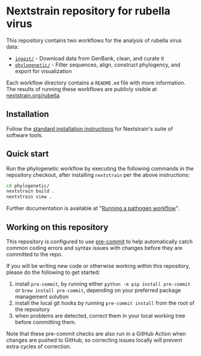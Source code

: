 # Nextstrain repository for rubella virus

This repository contains two workflows for the analysis of rubella
virus data:

- [`ingest/`][] - Download data from GenBank, clean, and curate it
- [`phylogenetic/`][] - Filter sequences, align, construct phylogency,
  and export for visualization

Each workflow directory contains a `README.md` file with more
information. The results of running these workflows are publicly
visible at [nextstrain.org/rubella][].

## Installation

Follow the [standard installation instructions][] for Nextstrain's
suite of software tools.

## Quick start

Run the phylogenetic workflow by executing the following commands in
the repository checkout, after installing `nextstrain` per the above
instructions:

```bash
cd phylogenetic/
nextstrain build .
nextstrain view .
```

Further documentation is available at "[Running a pathogen workflow][]".

## Working on this repository

This repository is configured to use [pre-commit][] to help
automatically catch common coding errors and syntax issues with
changes before they are committed to the repo.

If you will be writing new code or otherwise working within this
repository, please do the following to get started:

1. install `pre-commit`, by running either `python -m pip install
   pre-commit` or `brew install pre-commit`, depending on your
   preferred package management solution
2. install the local git hooks by running `pre-commit install` from
   the root of the repository
3. when problems are detected, correct them in your local working tree
   before committing them.

Note that these pre-commit checks are also run in a GitHub Action when
changes are pushed to GitHub, so correcting issues locally will
prevent extra cycles of correction.

[`ingest/`]: ./ingest
[`phylogenetic/`]: ./phylogenetic
[nextstrain.org/rubella]: https://nextstrain.org/rubella
[Running a pathogen workflow]: https://docs.nextstrain.org/en/latest/tutorials/running-a-workflow.html
[pre-commit]: https://pre-commit.com
[standard installation instructions]: https://docs.nextstrain.org/en/latest/install.html
